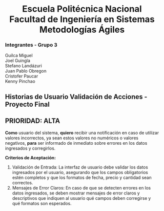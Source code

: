 <h1 align="center">
    Escuela Politécnica Nacional<br>
    Facultad de Ingeniería en Sistemas<br>
    Metodologías Ágiles<br>
</h1>

### Integrantes - Grupo 3

Guilca Miguel  
Joel Guingla  
Stefano Landázuri  
Juan Pablo Obregon  
Cristofer Paucar  
Kenny Pinchao

## Historias de Usuario Validación de Acciones - Proyecto Final
## PRIORIDAD: ALTA

**Como** usuario del sistema, **quiero** recibir una notificación en caso de utilizar valores incorrectos, ya sean estos valores no numéricos o valores negativos, **para** ser informado de inmediato sobre errores en los datos ingresados y corregirlos.

**Criterios de Aceptación:**

1. Validación de Entrada: La interfaz de usuario debe validar los datos ingresados por el usuario, asegurando que los campos obligatorios estén completos y que los formatos de fecha, precio y cantidad sean correctos.
2. Mensajes de Error Claros: En caso de que se detecten errores en los datos ingresados, se deben mostrar mensajes de error claros y descriptivos que indiquen al usuario qué campos deben corregirse y qué formatos son esperados.

